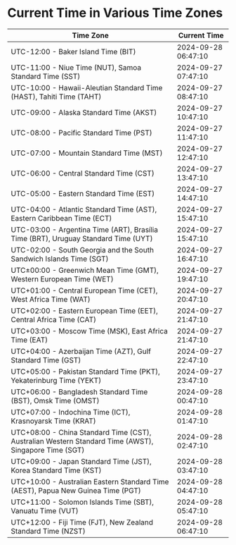# Current Time in Various Time Zones

| Time Zone | Current Time |
|-----------|--------------|
| UTC-12:00 - Baker Island Time (BIT) | 2024-09-28 06:47:10 |
| UTC-11:00 - Niue Time (NUT), Samoa Standard Time (SST) | 2024-09-27 07:47:10 |
| UTC-10:00 - Hawaii-Aleutian Standard Time (HAST), Tahiti Time (TAHT) | 2024-09-27 08:47:10 |
| UTC-09:00 - Alaska Standard Time (AKST) | 2024-09-27 10:47:10 |
| UTC-08:00 - Pacific Standard Time (PST) | 2024-09-27 11:47:10 |
| UTC-07:00 - Mountain Standard Time (MST) | 2024-09-27 12:47:10 |
| UTC-06:00 - Central Standard Time (CST) | 2024-09-27 13:47:10 |
| UTC-05:00 - Eastern Standard Time (EST) | 2024-09-27 14:47:10 |
| UTC-04:00 - Atlantic Standard Time (AST), Eastern Caribbean Time (ECT) | 2024-09-27 15:47:10 |
| UTC-03:00 - Argentina Time (ART), Brasília Time (BRT), Uruguay Standard Time (UYT) | 2024-09-27 15:47:10 |
| UTC-02:00 - South Georgia and the South Sandwich Islands Time (SGT) | 2024-09-27 16:47:10 |
| UTC±00:00 - Greenwich Mean Time (GMT), Western European Time (WET) | 2024-09-27 19:47:10 |
| UTC+01:00 - Central European Time (CET), West Africa Time (WAT) | 2024-09-27 20:47:10 |
| UTC+02:00 - Eastern European Time (EET), Central Africa Time (CAT) | 2024-09-27 21:47:10 |
| UTC+03:00 - Moscow Time (MSK), East Africa Time (EAT) | 2024-09-27 21:47:10 |
| UTC+04:00 - Azerbaijan Time (AZT), Gulf Standard Time (GST) | 2024-09-27 22:47:10 |
| UTC+05:00 - Pakistan Standard Time (PKT), Yekaterinburg Time (YEKT) | 2024-09-27 23:47:10 |
| UTC+06:00 - Bangladesh Standard Time (BST), Omsk Time (OMST) | 2024-09-28 00:47:10 |
| UTC+07:00 - Indochina Time (ICT), Krasnoyarsk Time (KRAT) | 2024-09-28 01:47:10 |
| UTC+08:00 - China Standard Time (CST), Australian Western Standard Time (AWST), Singapore Time (SGT) | 2024-09-28 02:47:10 |
| UTC+09:00 - Japan Standard Time (JST), Korea Standard Time (KST) | 2024-09-28 03:47:10 |
| UTC+10:00 - Australian Eastern Standard Time (AEST), Papua New Guinea Time (PGT) | 2024-09-28 04:47:10 |
| UTC+11:00 - Solomon Islands Time (SBT), Vanuatu Time (VUT) | 2024-09-28 05:47:10 |
| UTC+12:00 - Fiji Time (FJT), New Zealand Standard Time (NZST) | 2024-09-28 06:47:10 |
